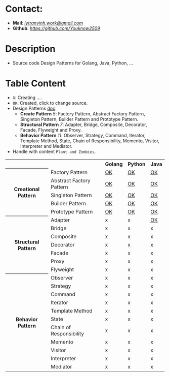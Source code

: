 # Contact:
- **Mail**: *lytranvinh.work@gmail.com*
- **Github**: *https://github.com/Youknow2509*

# Description
- Source code Design Patterns for Golang, Java, Python, ...

# Table Content
- `X`: Creating ....
- `OK`: Created, click to change source.
- Design Patterns [doc](https://refactoring.guru/design-patterns):
    - **Create Pattern** *5*: Factory Pattern, Abstract Factory Pattern, Singleton Pattern, Builder Pattern and Prototype Pattern.
    - **Structural Pattern** *7*: Adapter, Bridge, Composite, Decorator, Facade, Flyweight and Proxy.
    - **Behavior Pattern** *11*: Observer, Strategy, Command, Iterator, Template Method, State, Chain of Responsibility, Memento, Visitor, Interpreter and Mediator.
- Handle with content `Plant and Zombies`.
<!DOCTYPE html>
<html lang="en">
<head>
    <meta charset="UTF-8">
    <meta name="viewport" content="width=device-width, initial-scale=1.0">
</head>
<body>
<table>
    <tr>
        <th></th>
        <th></th>
        <th>Golang</th>
        <th>Python</th>
        <th>Java</th>
    </tr>
    <tr> 
        <th rowspan="5">
            Creational Pattern
        </th>
        <td>Factory Pattern</td>
        <td>
            <a href="https://github.com/Youknow2509/DesignParttern/blob/main/CreationalPattern/FactoryPattern/Golang/main.go">
            OK
            </a>
        </td>  
        <td>
            <a href="https://github.com/Youknow2509/DesignParttern/blob/main/CreationalPattern/FactoryPattern/Python/main.py">
            OK
            </a>
        </td>  
        <td>
            <a href="https://github.com/Youknow2509/DesignParttern/blob/main/CreationalPattern/FactoryPattern/Java/main.java">
            OK
            </a>
        </td>  
    </tr>
    <tr>
        <td>Abstract Factory Pattern</td>
        <td>
            <a href="https://github.com/Youknow2509/DesignParttern/blob/main/CreationalPattern/AbstractFactoryPattern/Golang/main.go">
            OK
            </a>
        </td>  
        <td>
            <a href="https://github.com/Youknow2509/DesignParttern/blob/main/CreationalPattern/AbstractFactoryPattern/Python/main.py">
            OK
            </a>
        </td>  
        <td>
            <a href="https://github.com/Youknow2509/DesignParttern/blob/main/CreationalPattern/AbstractFactoryPattern/Java/main.java">
            OK
            </a>
        </td>  
    </tr>
    <tr>
        <td>Singleton Pattern</td>
        <td>
            <a href="https://github.com/Youknow2509/DesignParttern/blob/main/CreationalPattern/SingletonPattern/Golang/main.go">
            OK
            </a>
        </td>  
        <td>
            <a href="https://github.com/Youknow2509/DesignParttern/blob/main/CreationalPattern/SingletonPattern/Python/main.py">
            OK
            </a>
        </td>  
        <td>
            <a href="https://github.com/Youknow2509/DesignParttern/blob/main/CreationalPattern/SingletonPattern/Java/main.java">
            OK
            </a>
        </td>  
    </tr>
    <tr>
        <td>Builder Pattern</td>
        <td>
            <a href="https://github.com/Youknow2509/DesignParttern/blob/main/CreationalPattern/BuilderPattern/Golang/main.go">
            OK
            </a>
        </td>  
        <td>
            <a href="https://github.com/Youknow2509/DesignParttern/blob/main/CreationalPattern/BuilderPattern/Python/main.py">
            OK
            </a>
        </td>  
        <td>
            <a href="https://github.com/Youknow2509/DesignParttern/blob/main/CreationalPattern/BuilderPattern/Java/main.java">
            OK
            </a>
        </td>  
    </tr>
    <tr>
        <td>Prototype Pattern</td>
        <td>
            <a href="https://github.com/Youknow2509/DesignParttern/blob/main/CreationalPattern/PrototypePattern/Golang/main.go">
            OK
            </a>
        </td>  
        <td>
            <a href="https://github.com/Youknow2509/DesignParttern/blob/main/CreationalPattern/PrototypePattern/Python/main.py">
            OK
            </a>
        </td>  
        <td>
            <a href="https://github.com/Youknow2509/DesignParttern/blob/main/CreationalPattern/PrototypePattern/Java/main.java">
            OK
            </a>
        </td>  
    </tr>
    <tr>
        <th rowspan="7">Structural Pattern </th>
        <td>Adapter</td>
        <td>x</td>
        <td>x</td>
        <td>
            <a href="https://github.com/Youknow2509/Design_Parttern/blob/main/StructuralPattern/Adapter/Java/main.java">
            OK
            </a>
        </td>
    </tr>
    <tr>
        <td>Bridge</td>
        <td>x</td>
        <td>x</td>
        <td>x</td>
    </tr>
    <tr>
        <td>Composite</td>
        <td>x</td>
        <td>x</td>
        <td>x</td>
    </tr>
    <tr>
        <td>Decorator</td>
        <td>x</td>
        <td>x</td>
        <td>x</td>
    </tr>
    <tr>
        <td>Facade</td>
        <td>x</td>
        <td>x</td>
        <td>x</td>
    </tr>
    <tr>
        <td>Proxy</td>
        <td>x</td>
        <td>x</td>
        <td>x</td>
    </tr>
    <tr>
        <td>Flyweight</td>
        <td>x</td>
        <td>x</td>
        <td>x</td>
    </tr>
    <tr> 
        <th rowspan="11">Behavior Pattern</th>
        <td>Observer</td>
        <td>x</td>
        <td>x</td>
        <td>x</td>
    </tr>
    <tr>
        <td>Strategy</td>
        <td>x</td>
        <td>x</td>
        <td>x</td>
    </tr>
    <tr>
        <td>Command</td>
        <td>x</td>
        <td>x</td>
        <td>x</td>
    </tr>
    <tr>
        <td>Iterator</td>
        <td>x</td>
        <td>x</td>
        <td>x</td>
    </tr>
    <tr>
        <td>Template Method</td>
        <td>x</td>
        <td>x</td>
        <td>x</td>
    </tr>
    <tr>
        <td>State</td>
        <td>x</td>
        <td>x</td>
        <td>x</td>
    </tr>
    <tr>
        <td>Chain of Responsibility</td>
        <td>x</td>
        <td>x</td>
        <td>x</td>
    </tr>
    <tr>
        <td>Memento</td>
        <td>x</td>
        <td>x</td>
        <td>x</td>
    </tr>
    <tr>
        <td>Visitor</td>
        <td>x</td>
        <td>x</td>
        <td>x</td>
    </tr>
    <tr>
        <td>Interpreter</td>
        <td>x</td>
        <td>x</td>
        <td>x</td>
    </tr>
    <tr>
        <td>Mediator</td>
        <td>x</td>
        <td>x</td>
        <td>x</td>
    </tr>
</table>

</body>
</html>


